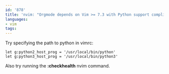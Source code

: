 ```yaml
---
id: '878'
title: 'nvim: "Orgmode depends on Vim >= 7.3 with Python support complied in"'
languages:
- vim
tags:
---
```

Try specifying the path to python in vimrc:

```vim
let g:python2_host_prog = '/usr/local/bin/python'
let g:python3_host_prog = '/usr/local/bin/python3'
```

Also try running the **:checkhealth** nvim command.
